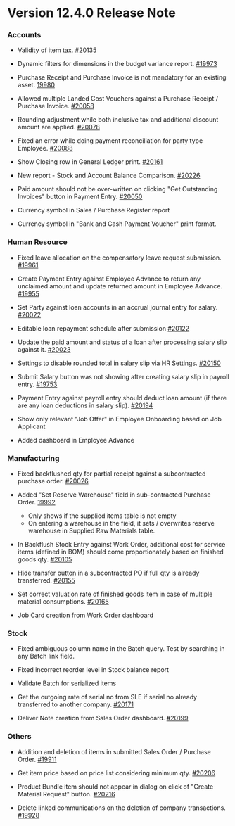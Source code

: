 # Version 12.4.0 Release Note

### Accounts

- Validity of item tax. [#20135](https://github.com/frappe/erpnext/pull/20135)

- Dynamic filters for dimensions in the budget variance report. [#19973](https://github.com/frappe/erpnext/pull/19973)

- Purchase Receipt and Purchase Invoice is not mandatory for an existing asset. [19980](https://github.com/frappe/erpnext/pull/19980)

- Allowed multiple Landed Cost Vouchers against a Purchase Receipt / Purchase Invoice. [#20058](https://github.com/frappe/erpnext/pull/20058)

- Rounding adjustment while both inclusive tax and additional discount amount are applied. [#20078](https://github.com/frappe/erpnext/pull/20078)

- Fixed an error while doing payment reconciliation for party type Employee. [#20088](https://github.com/frappe/erpnext/pull/20088)

- Show Closing row in General Ledger print. [#20161](https://github.com/frappe/erpnext/pull/20161)

- New report - Stock and Account Balance Comparison. [#20226](https://github.com/frappe/erpnext/pull/20226)

- Paid amount should not be over-written on clicking "Get Outstanding Invoices" button in Payment Entry. [#20050](https://github.com/frappe/erpnext/pull/20050)

- Currency symbol in Sales / Purchase Register report

- Currency symbol in "Bank and Cash Payment Voucher" print format.


### Human Resource

- Fixed leave allocation on the compensatory leave request submission. [#19961](https://github.com/frappe/erpnext/pull/19961)

- Create Payment Entry against Employee Advance to return any unclaimed amount and update returned amount in Employee Advance. [#19955](https://github.com/frappe/erpnext/pull/19955)

- Set Party against loan accounts in an accrual journal entry for salary. [#20022](https://github.com/frappe/erpnext/pull/20022)

- Editable loan repayment schedule after submission [#20122](https://github.com/frappe/erpnext/pull/20112)

- Update the paid amount and status of a loan after processing salary slip against it. [#20023](https://github.com/frappe/erpnext/pull/20023)

- Settings to disable rounded total in salary slip via HR Settings. [#20150](https://github.com/frappe/erpnext/pull/20150)

- Submit Salary button was not showing after creating salary slip in payroll entry. [#19753](https://github.com/frappe/erpnext/pull/19753)

- Payment Entry against payroll entry should deduct loan amount (if there are any loan deductions in salary slip). [#20194](https://github.com/frappe/erpnext/pull/20194)

- Show only relevant "Job Offer" in Employee Onboarding based on Job Applicant

- Added dashboard in Employee Advance


### Manufacturing

- Fixed backflushed qty for partial receipt against a subcontracted purchase order. [#20026](https://github.com/frappe/erpnext/pull/20026)

- Added "Set Reserve Warehouse" field in sub-contracted Purchase Order. [19992](https://github.com/frappe/erpnext/pull/19992)
   - Only shows if the supplied items table is not empty
   - On entering a warehouse in the field, it sets / overwrites reserve warehouse in Supplied Raw Materials table.

- In Backflush Stock Entry against Work Order, additional cost for service items (defined in BOM) should come proportionately based on finished goods qty. [#20105](https://github.com/frappe/erpnext/pull/20105)

- Hide transfer button in a subcontracted PO if full qty is already transferred. [#20155](https://github.com/frappe/erpnext/pull/20155)

- Set correct valuation rate of finished goods item in case of multiple material consumptions. [#20165](https://github.com/frappe/erpnext/pull/20165)

- Job Card creation from Work Order dashboard


### Stock

- Fixed ambiguous column name in the Batch query. Test by searching in any Batch link field.

- Fixed incorrect reorder level in Stock balance report

- Validate Batch for serialized items

- Get the outgoing rate of serial no from SLE if serial no already transferred to another company. [#20171](https://github.com/frappe/erpnext/pull/20171)

- Deliver Note creation from Sales Order dashboard. [#20199](https://github.com/frappe/erpnext/pull/20199)


### Others

- Addition and deletion of items in submitted Sales Order / Purchase Order. [#19911](https://github.com/frappe/erpnext/pull/19911)

- Get item price based on price list considering minimum qty. [#20206](https://github.com/frappe/erpnext/pull/20206)

- Product Bundle item should not appear in dialog on click of "Create Material Request" button. [#20216](https://github.com/frappe/erpnext/pull/20216)

- Delete linked communications on the deletion of company transactions. [#19928](https://github.com/frappe/erpnext/pull/19928)